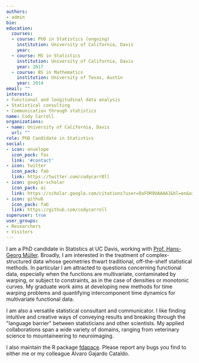 ```yaml
---
authors:
- admin
bio:
education:
  courses:
  - course: PhD in Statistics (ongoing)
    institution: University of California, Davis
    year: 
  - course: MS in Statistics
    institution: University of California, Davis 
    year: 2017
  - course: BS in Mathematics
    institution: University of Texas, Austin
    year: 2014
email: ""
interests:
- Functional and longitudinal data analysis
- Statistical consulting
- Communication through statistics
name: Cody Carroll
organizations:
- name: University of California, Davis
  url: ""
role: PhD Candidate in Statistics
social:
- icon: envelope
  icon_pack: fas
  link: '#contact'
- icon: twitter
  icon_pack: fab
  link: https://twitter.com/codycarr0ll
- icon: google-scholar
  icon_pack: ai
  link: https://scholar.google.com/citations?user=OaFOR9UAAAAJ&hl=en&oi=ao
- icon: github
  icon_pack: fab
  link: https://github.com/codycarroll
superuser: true
user_groups:
- Researchers
- Visitors
---
```


I am a PhD candidate in Statistics at UC Davis, working with [Prof. Hans-Georg Müller](https://anson.ucdavis.edu/~mueller/). Broadly, I am interested in the treatment of complex-structured data whose geometries thwart traditional, off-the-shelf statistical methods. In particular I am attracted to questions concerning functional data, especially when the functions are multivariate, contaminated by warping, or subject to constraints, as in the case of densities or monotonic curves. My graduate work aims at developing new methods for time warping problems and quantifying intercomponent time dynamics for multivariate functional data.

I am also a versatile statistical consultant and communicator. I like finding intuitive and creative ways of conveying results and breaking through the "language barrier" between statisticians and other scientists. My applied collaborations span a wide variety of domains, ranging from veterinary science to mountaineering to neuroimaging. 

I also maintain the R package [fdapace](https://cran.r-project.org/web/packages/fdapace/index.html). Please report any bugs you find to either me or my colleague Alvaro Gajardo Cataldo.


